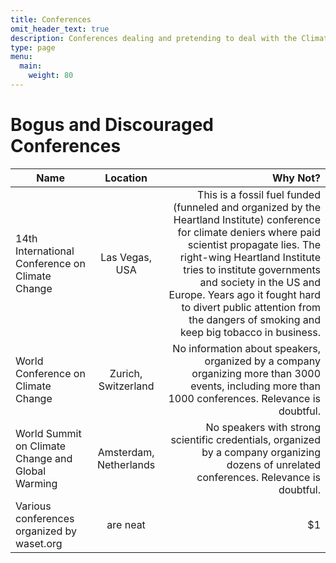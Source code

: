 ```yaml
---
title: Conferences
omit_header_text: true
description: Conferences dealing and pretending to deal with the Climate Crisis
type: page
menu:
  main:
    weight: 80
---
```


# Bogus and Discouraged Conferences

| Name        | Location           | Why Not?  |
| ------------- |:-------------:| -----:|
| 14th International Conference on Climate Change | Las Vegas, USA | This is a fossil fuel funded (funneled and organized by the Heartland Institute) conference for climate deniers where paid scientist propagate lies. The right-wing Heartland Institute tries to institute governments and society in the US and Europe. Years ago it fought hard to divert public attention from the dangers of smoking and keep big tobacco in business. |
| World Conference on Climate Change      | Zurich, Switzerland | No information about speakers, organized by a company organizing more than 3000 events, including more than 1000 conferences. Relevance is doubtful. |
| World Summit on Climate Change and Global Warming      | Amsterdam, Netherlands      | No speakers with strong scientific credentials, organized by a company organizing dozens of unrelated conferences. Relevance is doubtful. |
| Various conferences organized by waset.org | are neat      |    $1 |